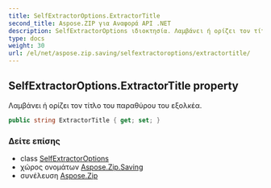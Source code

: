 ```yaml
---
title: SelfExtractorOptions.ExtractorTitle
second_title: Aspose.ZIP για Αναφορά API .NET
description: SelfExtractorOptions ιδιοκτησία. Λαμβάνει ή ορίζει τον τίτλο του παραθύρου του εξολκέα.
type: docs
weight: 30
url: /el/net/aspose.zip.saving/selfextractoroptions/extractortitle/
---
```

## SelfExtractorOptions.ExtractorTitle property

Λαμβάνει ή ορίζει τον τίτλο του παραθύρου του εξολκέα.

```csharp
public string ExtractorTitle { get; set; }
```

### Δείτε επίσης

* class [SelfExtractorOptions](../)
* χώρος ονομάτων [Aspose.Zip.Saving](../../selfextractoroptions/)
* συνέλευση [Aspose.Zip](../../../)


